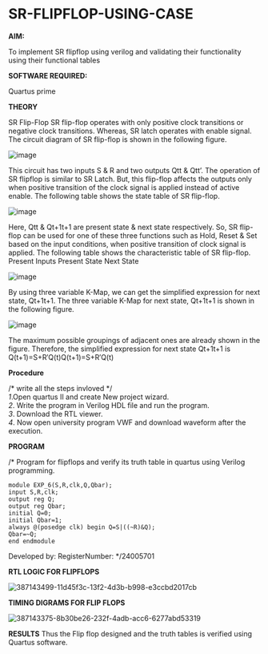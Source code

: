 # SR-FLIPFLOP-USING-CASE

**AIM:**

To implement  SR flipflop using verilog and validating their functionality using their functional tables

**SOFTWARE REQUIRED:**

Quartus prime

**THEORY**

SR Flip-Flop SR flip-flop operates with only positive clock transitions or negative clock transitions. Whereas, SR latch operates with enable signal. The circuit diagram of SR flip-flop is shown in the following figure.

![image](https://github.com/naavaneetha/SR-FLIPFLOP-USING-CASE/assets/154305477/0f710028-ad52-4d3e-9276-8714cf023a25)

 
This circuit has two inputs S & R and two outputs Qtt & Qtt’. The operation of SR flipflop is similar to SR Latch. But, this flip-flop affects the outputs only when positive transition of the clock signal is applied instead of active enable. The following table shows the state table of SR flip-flop.

![image](https://github.com/naavaneetha/SR-FLIPFLOP-USING-CASE/assets/154305477/dabfc4f4-87e3-4cbc-9472-f89ee1b5ed30)

 
Here, Qtt & Qt+1t+1 are present state & next state respectively. So, SR flip-flop can be used for one of these three functions such as Hold, Reset & Set based on the input conditions, when positive transition of clock signal is applied. The following table shows the characteristic table of SR flip-flop. Present Inputs Present State Next State

![image](https://github.com/naavaneetha/SR-FLIPFLOP-USING-CASE/assets/154305477/dd90d16c-aec5-4290-a586-e2346b1e9eb5)

 
By using three variable K-Map, we can get the simplified expression for next state, Qt+1t+1. The three variable K-Map for next state, Qt+1t+1 is shown in the following figure.

![image](https://github.com/naavaneetha/SR-FLIPFLOP-USING-CASE/assets/154305477/473efad6-d70b-4ca7-aeb7-898bbfca319f)

 
The maximum possible groupings of adjacent ones are already shown in the figure. Therefore, the simplified expression for next state Qt+1t+1 is Q(t+1)=S+R′Q(t)Q(t+1)=S+R′Q(t)

**Procedure**

/* write all the steps invloved */                                           
*1*.Open quartus II and create New project wizard.                                                   
*2*. Write the program in Verilog HDL file and run the program.                         
*3*. Download the RTL viewer.                              
*4*. Now open university program VWF and download waveform after the execution.

**PROGRAM**

/* Program for flipflops and verify its truth table in quartus using Verilog programming.
```
module EXP_6(S,R,clk,Q,Qbar);
input S,R,clk;
output reg Q;
output reg Qbar;
initial Q=0;
initial Qbar=1;
always @(posedge clk) begin Q=S|((~R)&Q);
Qbar=~Q;
end endmodule
```
Developed by: RegisterNumber:
*/24005701

**RTL LOGIC FOR FLIPFLOPS**

![387143499-11d45f3c-13f2-4d3b-b998-e3ccbd2017cb](https://github.com/user-attachments/assets/15b6bd4a-e941-4fac-84dc-82e080109f6c)

**TIMING DIGRAMS FOR FLIP FLOPS**

![387143375-8b30be26-232f-4adb-acc6-6277abd53319](https://github.com/user-attachments/assets/2b5a7a71-3989-46da-85f4-59d3e80818a3)

**RESULTS**
Thus the Flip flop designed and the truth tables is verified using Quartus software.
